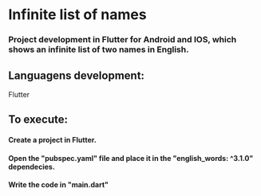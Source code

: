 # Infinite list of names

<h3>Project development in Flutter for Android and IOS, which shows an infinite list of two names in English.</h3>

<h2>Languagens development:</h2>
Flutter

<h2>To execute:</h2>
<h4>Create a project in Flutter.</h4>
<h4>Open the "pubspec.yaml" file and place it in the "english_words: ^3.1.0" dependecies.</h4>
<h4>Write the code in "main.dart"</h4>
